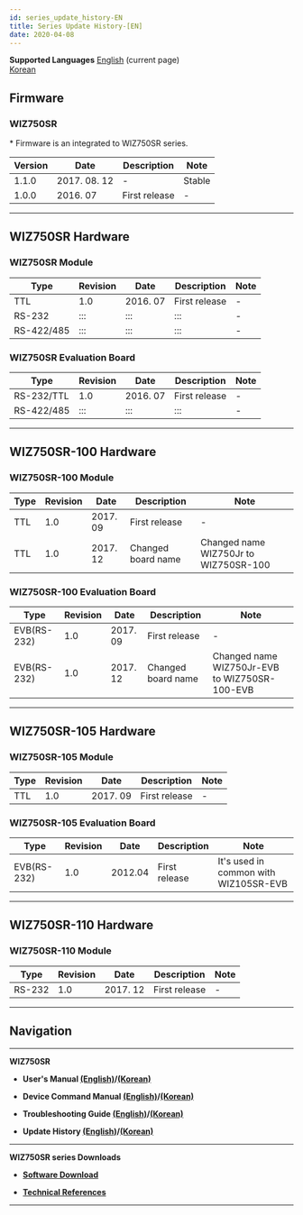 ```yaml
---
id: series_update_history-EN
title: Series Update History-[EN]
date: 2020-04-08
---
```


**Supported Languages**
[English](series_update_history-EN) (current page)  
[Korean](series_update_history-KO)

## Firmware

### WIZ750SR

\* Firmware is an integrated to WIZ750SR series.

| Version | Date          | Description   | Note   |
| ------- | ------------- | ------------- | ------ |
| 1.1.0   | 2017\. 08. 12 | \-            | Stable |
| 1.0.0   | 2016\. 07     | First release | \-     |

-----

## WIZ750SR Hardware

### WIZ750SR Module

| Type       | Revision | Date      | Description   | Note |
| ---------- | -------- | --------- | ------------- | ---- |
| TTL        | 1.0      | 2016\. 07 | First release | \-   |
| RS-232     | :::      | :::       | :::           | \-   |
| RS-422/485 | :::      | :::       | :::           | \-   |

### WIZ750SR Evaluation Board

| Type       | Revision | Date      | Description   | Note |
| ---------- | -------- | --------- | ------------- | ---- |
| RS-232/TTL | 1.0      | 2016\. 07 | First release | \-   |
| RS-422/485 | :::      | :::       | :::           | \-   |

-----

## WIZ750SR-100 Hardware

### WIZ750SR-100 Module

| Type | Revision | Date      | Description        | Note                                  |
| ---- | -------- | --------- | ------------------ | ------------------------------------- |
| TTL  | 1.0      | 2017\. 09 | First release      | \-                                    |
| TTL  | 1.0      | 2017\. 12 | Changed board name | Changed name WIZ750Jr to WIZ750SR-100 |

### WIZ750SR-100 Evaluation Board

| Type        | Revision | Date      | Description        | Note                                          |
| ----------- | -------- | --------- | ------------------ | --------------------------------------------- |
| EVB(RS-232) | 1.0      | 2017\. 09 | First release      | \-                                            |
| EVB(RS-232) | 1.0      | 2017\. 12 | Changed board name | Changed name WIZ750Jr-EVB to WIZ750SR-100-EVB |

-----

## WIZ750SR-105 Hardware

### WIZ750SR-105 Module

| Type | Revision | Date      | Description   | Note |
| ---- | -------- | --------- | ------------- | ---- |
| TTL  | 1.0      | 2017\. 09 | First release | \-   |

### WIZ750SR-105 Evaluation Board

| Type        | Revision | Date    | Description   | Note                                  |
| ----------- | -------- | ------- | ------------- | ------------------------------------- |
| EVB(RS-232) | 1.0      | 2012.04 | First release | It's used in common with WIZ105SR-EVB |

-----

## WIZ750SR-110 Hardware

### WIZ750SR-110 Module

| Type   | Revision | Date      | Description   | Note |
| ------ | -------- | --------- | ------------- | ---- |
| RS-232 | 1.0      | 2017\. 12 | First release | \-   |

-----

## Navigation

-----

 **WIZ750SR** 

  - **User's Manual [(English)](users_manual-EN)/[(Korean)](users_manual-KO)** 
  
  - **Device Command Manual [(English)](Command_Manual-EN)/[(Korean)](Command_Manual-KO)**
  
  - **Troubleshooting Guide [(English)](Trouble_Shooting-EN)/[(Korean)](Trouble_Shooting-KO)**
  
  - **Update History [(English)](Series_Update_History-EN)/[(Korean)](Series_Update_History-KO)**
  
-----

**WIZ750SR series Downloads** 

  - **[Software Download](Download)**

  - **[Technical References](Technical_References)**

-----

